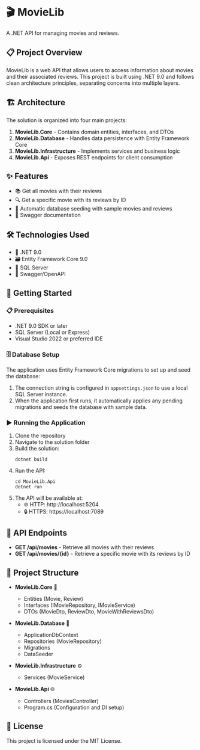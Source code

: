 # 🎬 MovieLib

A .NET API for managing movies and reviews.

## 📋 Project Overview

MovieLib is a web API that allows users to access information about movies and their associated reviews. This project is built using .NET 9.0 and follows clean architecture principles, separating concerns into multiple layers.

## 🏗️ Architecture

The solution is organized into four main projects:

1. **MovieLib.Core** - Contains domain entities, interfaces, and DTOs
2. **MovieLib.Database** - Handles data persistence with Entity Framework Core
3. **MovieLib.Infrastructure** - Implements services and business logic
4. **MovieLib.Api** - Exposes REST endpoints for client consumption

## ✨ Features

- 📚 Get all movies with their reviews
- 🔍 Get a specific movie with its reviews by ID
- 🌱 Automatic database seeding with sample movies and reviews
- 📝 Swagger documentation

## 🛠️ Technologies Used

- 🔷 .NET 9.0
- 🗃️ Entity Framework Core 9.0
- 💾 SQL Server
- 📘 Swagger/OpenAPI

## 🚀 Getting Started

### 📋 Prerequisites

- .NET 9.0 SDK or later
- SQL Server (Local or Express)
- Visual Studio 2022 or preferred IDE

### 🗄️ Database Setup

The application uses Entity Framework Core migrations to set up and seed the database:

1. The connection string is configured in `appsettings.json` to use a local SQL Server instance.
2. When the application first runs, it automatically applies any pending migrations and seeds the database with sample data.

### ▶️ Running the Application

1. Clone the repository
2. Navigate to the solution folder
3. Build the solution:
   ```
   dotnet build
   ```
4. Run the API:
   ```
   cd MovieLib.Api
   dotnet run
   ```
5. The API will be available at:
   - 🌐 HTTP: http://localhost:5204
   - 🔒 HTTPS: https://localhost:7089

## 🔌 API Endpoints

- **GET /api/movies** - Retrieve all movies with their reviews
- **GET /api/movies/{id}** - Retrieve a specific movie with its reviews by ID

## 📁 Project Structure

- **MovieLib.Core** 📌
  - Entities (Movie, Review)
  - Interfaces (IMovieRepository, IMovieService)
  - DTOs (MovieDto, ReviewDto, MovieWithReviewsDto)

- **MovieLib.Database** 💾
  - ApplicationDbContext
  - Repositories (MovieRepository)
  - Migrations
  - DataSeeder

- **MovieLib.Infrastructure** ⚙️
  - Services (MovieService)

- **MovieLib.Api** 🌐
  - Controllers (MoviesController)
  - Program.cs (Configuration and DI setup)

## 📄 License

This project is licensed under the MIT License.